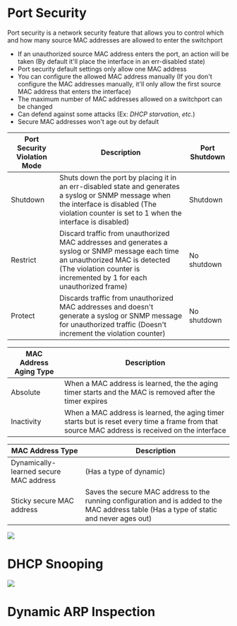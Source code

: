 
# Port Security 

Port security is a network security feature that allows you to control which and how many source MAC addresses are allowed to enter the switchport

* If an unauthorized source MAC address enters the port, an action will be taken (By default it'll place the interface in an err-disabled state)
* Port security default settings only allow one MAC address
* You can configure the allowed MAC address manually (If you don't configure the MAC addresses manually, it'll only allow the first source MAC address that enters the interface)
* The maximum number of MAC addresses allowed on a switchport can be changed
* Can defend against some attacks (Ex: *DHCP starvation*, *etc.*)
* Secure MAC addresses won't age out by default
 
| Port Security Violation Mode | Description | Port Shutdown |
| --- | --- | --- |
| Shutdown | Shuts down the port by placing it in an err-disabled state and generates a syslog or SNMP message when the interface is disabled (The violation counter is set to 1 when the interface is disabled) | Shutdown |
| Restrict | Discard traffic from unauthorized MAC addresses and generates a syslog or SNMP message each time an unauthorized MAC is detected (The violation counter is incremented by 1 for each unauthorized frame) | No shutdown |
| Protect | Discards traffic from unauthorized MAC addresses and doesn't generate a syslog or SNMP message for unauthorized traffic (Doesn't increment the violation counter) | No shutdown |

| MAC Address Aging Type | Description |
| --- | --- |
| Absolute | When a MAC address is learned, the the aging timer starts and the MAC is removed after the timer expires |
| Inactivity | When a MAC address is learned, the aging timer starts but is reset every time a frame from that source MAC address is received on the interface |

| MAC Address Type | Description |
| --- | --- |
| Dynamically-learned secure MAC address | (Has a type of dynamic)
| Sticky secure MAC address | Saves the secure MAC address to the running configuration and is added to the MAC address table (Has a type of static and never ages out) |

![](https://github.com/JonmarCorpuz/SecondBrain/blob/main/Assets/Whitespace.png)

# DHCP Snooping

![](https://github.com/JonmarCorpuz/SecondBrain/blob/main/Assets/Whitespace.png)

# Dynamic ARP Inspection 
